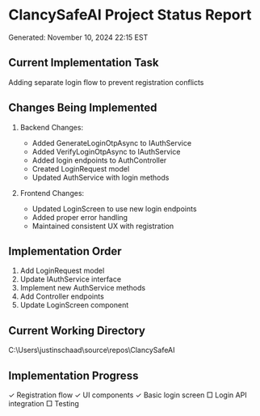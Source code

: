 # ClancySafeAI Project Status Report
Generated: November 10, 2024 22:15 EST

## Current Implementation Task
Adding separate login flow to prevent registration conflicts

## Changes Being Implemented
1. Backend Changes:
   - Added GenerateLoginOtpAsync to IAuthService
   - Added VerifyLoginOtpAsync to IAuthService
   - Added login endpoints to AuthController
   - Created LoginRequest model
   - Updated AuthService with login methods

2. Frontend Changes:
   - Updated LoginScreen to use new login endpoints
   - Added proper error handling
   - Maintained consistent UX with registration

## Implementation Order
1. Add LoginRequest model
2. Update IAuthService interface
3. Implement new AuthService methods
4. Add Controller endpoints
5. Update LoginScreen component

## Current Working Directory
C:\Users\justinschaad\source\repos\ClancySafeAI

## Implementation Progress
✓ Registration flow
✓ UI components
✓ Basic login screen
□ Login API integration
□ Testing 